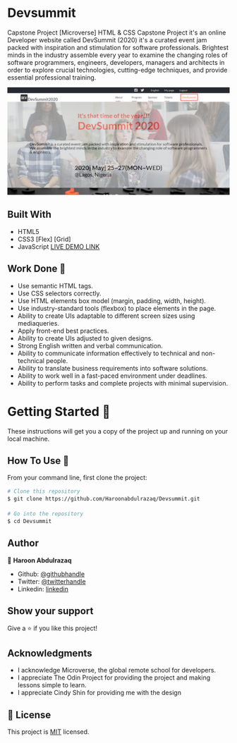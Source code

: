 # Devsummit

Capstone Project [Microverse]
HTML & CSS Capstone Project it's an online Developer website called 
DevSummit (2020) it's a curated event jam packed with inspiration and stimulation for software professionals.
Brightest minds in the industry assemble every year to examine the changing roles of software programmers, engineers, developers, managers and architects in order to explore crucial technologies, cutting-edge techniques, and provide essential professional training.

![screenshot](./image/Screenshot.png)
 
## Built With

- HTML5
- CSS3
      [Flex]
      [Grid]
- JavaScript
[LIVE DEMO LINK](https://haroonabdulrazaq.github.io/Devsummit/)

## Work Done 🔧

- Use semantic HTML tags.
- Use CSS selectors correctly.
- Use HTML elements box model (margin, padding, width, height).
- Use industry-standard tools (flexbox) to place elements in the page.
- Ability to create UIs adaptable to different screen sizes using mediaqueries.
- Apply front-end best practices.
- Ability to create UIs adjusted to given designs.
- Strong English written and verbal communication.
- Ability to communicate information effectively to technical and non-technical people.
- Ability to translate business requirements into software solutions.
- Ability to work well in a fast-paced environment under deadlines.
- Ability to perform tasks and complete projects with minimal supervision.


# Getting Started 🚀

These instructions will get you a copy of the project up and running on your local machine.

## How To Use 🔧

From your command line, first clone the project:  

```bash
# Clone this repository
$ git clone https://github.com/Haroonabdulrazaq/Devsummit.git

# Go into the repository
$ cd Devsummit

```

## Author

👤 **Haroon Abdulrazaq**

- Github: [@githubhandle](https://github.com/Haroonabdulrazaq)
- Twitter: [@twitterhandle](https://twitter.com/hanq_o)
- Linkedin: [linkedin](https://www.linkedin.com/in/haroon-abdulrazaq-817906100/)

## Show your support

Give a ⭐️ if you like this project!

## Acknowledgments

- I acknowledge Microverse, the global remote school for developers.
- I appreciate The Odin Project for providing the project and making lessons simple to learn.
- I appreciate Cindy Shin for providing me with the design

## 📝 License

This project is [MIT](lic.url) licensed.
